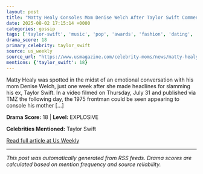 ```yaml
---
layout: post
title: "Matty Healy Consoles Mom Denise Welch After Taylor Swift Comments"
date: 2025-08-02 17:15:14 +0000
categories: gossip
tags: ['taylor-swift', 'music', 'pop', 'awards', 'fashion', 'dating', 'source-us_weekly', 'drama-explosive']
drama_score: 18
primary_celebrity: taylor_swift
source: us_weekly
source_url: "https://www.usmagazine.com/celebrity-moms/news/matty-healy-consoles-mom-denise-welch-after-taylor-swift-comments/"
mentions: {'taylor_swift': 18}
---
```


Matty Healy was spotted in the midst of an emotional conversation with his mom Denise Welch, just one week after she made headlines for slamming his ex, Taylor Swift. In a video filmed on Thursday, July 31 and published via TMZ the following day, the 1975 frontman could be seen appearing to console his mother [&#8230;]

**Drama Score:** 18 | **Level:** EXPLOSIVE

**Celebrities Mentioned:** Taylor Swift

[Read full article at Us Weekly](https://www.usmagazine.com/celebrity-moms/news/matty-healy-consoles-mom-denise-welch-after-taylor-swift-comments/)

---
*This post was automatically generated from RSS feeds. Drama scores are calculated based on mention frequency and source reliability.*
